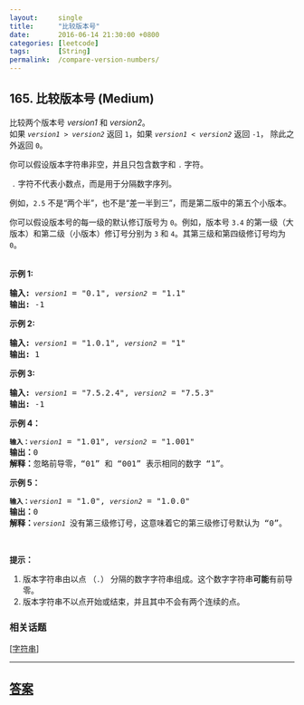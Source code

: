 ```yaml
---
layout:     single
title:      "比较版本号"
date:       2016-06-14 21:30:00 +0800
categories: [leetcode]
tags:       [String]
permalink:  /compare-version-numbers/
---
```


## 165. 比较版本号 (Medium)

<p>比较两个版本号 <em>version1&nbsp;</em>和 <em>version2</em>。<br>
如果&nbsp;<code><em>version1&nbsp;</em>&gt;&nbsp;<em>version2</em></code>&nbsp;返回&nbsp;<code>1</code>，如果&nbsp;<code><em>version1&nbsp;</em>&lt;&nbsp;<em>version2</em></code> 返回 <code>-1</code>， 除此之外返回 <code>0</code>。</p>

<p>你可以假设版本字符串非空，并且只包含数字和&nbsp;<code>.</code> 字符。</p>

<p>&nbsp;<code>.</code> 字符不代表小数点，而是用于分隔数字序列。</p>

<p>例如，<code>2.5</code> 不是&ldquo;两个半&rdquo;，也不是&ldquo;差一半到三&rdquo;，而是第二版中的第五个小版本。</p>

<p>你可以假设版本号的每一级的默认修订版号为 <code>0</code>。例如，版本号 <code>3.4</code> 的第一级（大版本）和第二级（小版本）修订号分别为 <code>3</code> 和 <code>4</code>。其第三级和第四级修订号均为 <code>0</code>。<br>
&nbsp;</p>

<p><strong>示例&nbsp;1:</strong></p>

<pre><strong>输入:</strong> <code><em>version1</em></code> = &quot;0.1&quot;, <code><em>version2</em></code> = &quot;1.1&quot;
<strong>输出:</strong> -1</pre>

<p><strong>示例 2:</strong></p>

<pre><strong>输入: </strong><code><em>version1</em></code> = &quot;1.0.1&quot;, <code><em>version2</em></code> = &quot;1&quot;
<strong>输出:</strong> 1</pre>

<p><strong>示例 3:</strong></p>

<pre><strong>输入:</strong> <code><em>version1</em></code> = &quot;7.5.2.4&quot;, <code><em>version2</em></code> = &quot;7.5.3&quot;
<strong>输出:</strong> -1</pre>

<p><strong>示例&nbsp;4：</strong></p>

<pre><code><strong>输入：</strong><em>version1</em></code> = &quot;1.01&quot;, <code><em>version2</em></code> = &quot;1.001&quot;
<strong>输出：</strong>0
<strong>解释：</strong>忽略前导零，&ldquo;01&rdquo; 和 &ldquo;001&rdquo; 表示相同的数字 &ldquo;1&rdquo;。</pre>

<p><strong>示例 5：</strong></p>

<pre><code><strong>输入：</strong><em>version1</em></code> = &quot;1.0&quot;, <code><em>version2</em></code> = &quot;1.0.0&quot;
<strong>输出：</strong>0
<strong>解释：</strong><code><em>version1 </em></code>没有第三级修订号，这意味着它的第三级修订号默认为 &ldquo;0&rdquo;。</pre>

<p>&nbsp;</p>

<p><strong>提示：</strong></p>

<ol>
	<li>版本字符串由以点&nbsp;（<code>.</code>）&nbsp;分隔的数字字符串组成。这个数字字符串<strong>可能</strong>有前导零。</li>
	<li>版本字符串不以点开始或结束，并且其中不会有两个连续的点。</li>
</ol>

### 相关话题
  [[字符串](https://github.com/openset/leetcode/tree/master/tag/string/README.md)]

---

## [答案](https://github.com/openset/leetcode/tree/master/problems/compare-version-numbers)
